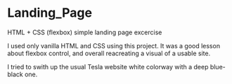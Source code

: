 # Landing_Page

HTML + CSS (flexbox) simple landing page excercise

I used only vanilla HTML and CSS using this project.
It was a good lesson about flexbox control, and overall reacreating a visual of a usable site.

I tried to swith up the usual Tesla website white colorway with a deep blue-black one.
